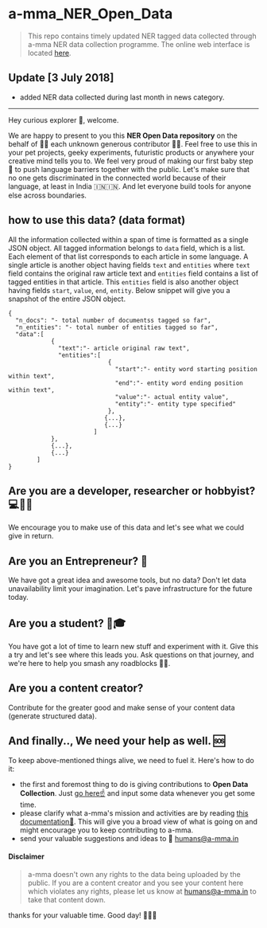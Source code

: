 # a-mma_NER_Open_Data
> This repo contains timely updated NER tagged data collected through a-mma NER data collection programme. The online web interface is located [here](http://amma-ner-frontend.herokuapp.com/).

## Update [3 July 2018]
* added NER data collected during last month in news category.

---



Hey curious explorer 👋, welcome.

We are happy to present to you this **NER Open Data repository** on the behalf of 🎈🎆 each unknown generous contributor 🍾🎉.  Feel free to use this in your pet projects, geeky experiments, futuristic products or anywhere your creative mind tells you to. We feel very proud of making our first baby step 👶 to push language barriers together with the public. Let's make sure that no one gets discriminated in the connected world because of their language, at least in India 🇮🇳🇮🇳. And let everyone build tools for anyone else across boundaries.

## how to use this data? (data format)

All the information collected within a span of time is formatted as a single JSON object. All tagged information belongs to `data` field, which is a list. Each element of that list corresponds to each article in some language. A single article is another object having fields `text` and `entities` where `text` field contains the original raw article text and `entities` field contains a list of tagged entities in that article. This `entities` field is also another object having fields `start`, `value`, `end`, `entity`. Below snippet will give you a snapshot of the entire JSON object.
```
{
  "n_docs": "- total number of documentss tagged so far",
  "n_entities": "- total number of entities tagged so far",
  "data":[
            {
              "text":"- article original raw text",
              "entities":[
                            {
                              "start":"- entity word starting position within text",
                              "end":"- entity word ending position within text",
                              "value":"- actual entity value",
                              "entity":"- entity type specified"
                            },
                           {...},
                           {...}
                        ]
            },
            {...},
            {...}
        ]
}
```

## Are you are a developer, researcher or hobbyist? 💻🔬🏏
We encourage you to make use of this data and let's see what we could give in return.

## Are you an Entrepreneur? 🏢
We have got a great idea and awesome tools, but no data? Don't let data unavailability limit your imagination. Let's pave infrastructure for the future today.

## Are you a student? 💯🎓
You have got a lot of time to learn new stuff and experiment with it. Give this a try and let's see where this leads you. Ask questions on that journey, and we're here to help you smash any roadblocks 🥊🥊.

## Are you a content creator?
Contribute for the greater good and make sense of your content data (generate structured data).

## And finally.., We need your help as well. 🆘
To keep above-mentioned things alive, we need to fuel it. Here's how to do it:
- the first and foremost thing to do is giving contributions to **Open Data Collection**. Just [go here☝️](http://amma-ner-frontend.herokuapp.com/) and input some data whenever you get some time.
- please clarify what a-mma's mission and activities are by reading [this documentation🔖](https://github.com/a-mma/a-mma-documentation).  This will give you a broad view of what is going on and might encourage you to keep contributing to a-mma. 
- send your valuable suggestions and ideas to 📧 humans@a-mma.in

#### Disclaimer
> a-mma doesn't own any rights to the data being uploaded by the public. If you are a content creator and you see your content here which violates any rights, please let us know at humans@a-mma.in to take that content down.


thanks for your valuable time. Good day! 👏👏👏
